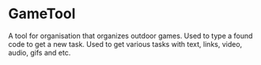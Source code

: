 # GameTool
A tool for organisation that organizes outdoor games. Used to type a found code to get a new task. Used to get various tasks with text, links, video, audio, gifs and etc.
